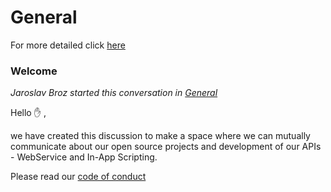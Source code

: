 # General 

For more detailed click [here](https://github.com/orgs/Dlubal-Software/discussions/categories/general)

### **Welcome**

*Jaroslav Broz started this conversation in [General](https://github.com/orgs/Dlubal-Software/discussions/categories/general)*

Hello ✋ ,

we have created this discussion to make a space where we can mutually communicate about our open source projects and development of our APIs - WebService and In-App Scripting. 


Please read our [code of conduct](/CODE_OF_CONDUCT.md)